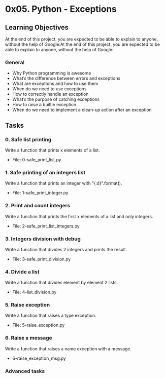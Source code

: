 # 0x05. Python - Exceptions

## Learning Objectives

At the end of this project, you are expected to be able to explain to anyone, without the help of Google:At the end of this project, you are expected to be able to explain to anyone, without the help of Google:

### General

* Why Python programming is awesome
* What’s the difference between errors and exceptions
* What are exceptions and how to use them
* When do we need to use exceptions
* How to correctly handle an exception
* What’s the purpose of catching exceptions
* How to raise a builtin exception
* When do we need to implement a clean-up action after an exception

## Tasks

### 0. Safe list printing
Write a function that prints x elements of a list.
* File: 0-safe_print_list.py

### 1. Safe printing of an integers list
Write a function that prints an integer with "{:d}".format().
* File: 1-safe_print_integer.py

### 2. Print and count integers
Write a function that prints the first x elements of a list and only integers.
* File: 2-safe_print_list_integers.py

### 3. Integers division with debug
Write a function that divides 2 integers and prints the result.
* File: 3-safe_print_division.py

### 4. Divide a list
Write a function that divides element by element 2 lists.
* File: 4-list_division.py

### 5. Raise exception
Write a function that raises a type exception.
* File: 5-raise_exception.py

### 6. Raise a message
Write a function that raises a name exception with a message.
* 6-raise_exception_msg.py

### Advanced tasks